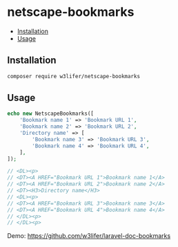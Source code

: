 # netscape-bookmarks

- [Installation](#installation)
- [Usage](#usage)

## Installation

``` sh
composer require w3lifer/netscape-bookmarks
```

## Usage

``` php
echo new NetscapeBookmarks([
    'Bookmark name 1' => 'Bookmark URL 1',
    'Bookmark name 2' => 'Bookmark URL 2',
    'Directory name' => [
        'Bookmark name 3' => 'Bookmark URL 3',
        'Bookmark name 4' => 'Bookmark URL 4',
    ],
]);

// <DL><p>
// <DT><A HREF="Bookmark URL 1">Bookmark name 1</A>
// <DT><A HREF="Bookmark URL 2">Bookmark name 2</A>
// <DT><H3>Directory name</H3>
// <DL><p>
// <DT><A HREF="Bookmark URL 3">Bookmark name 3</A>
// <DT><A HREF="Bookmark URL 4">Bookmark name 4</A>
// </DL><p>
// </DL><p>
```

Demo: https://github.com/w3lifer/laravel-doc-bookmarks
